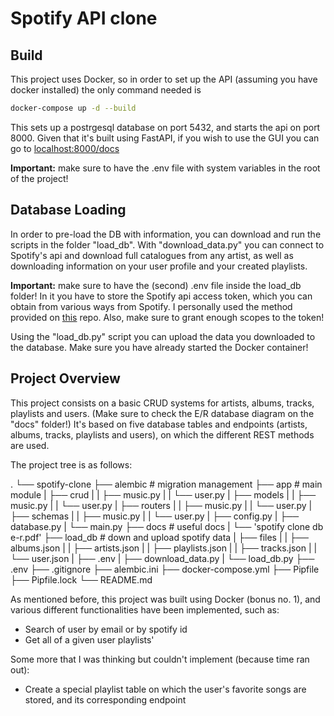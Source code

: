 # Spotify API clone
## Build
This project uses Docker, so in order to set up the API (assuming you have docker installed) the only command needed is

```bash
docker-compose up -d --build
```

This sets up a postrgesql database on port 5432, and starts the api on port 8000. Given that it's built using FastAPI, if you wish to use the GUI you can go to [localhost:8000/docs](http://localhost:8000/docs)

__Important:__ make sure to have the .env file with system variables in the root of the project!

## Database Loading
In order to pre-load the DB with information, you can download and run the scripts in the folder "load_db". With "download_data.py" you can connect to Spotify's api and download full catalogues from any artist, as well as downloading information on your user profile and your created playlists.

__Important:__ make sure to have the (second) .env file inside the load_db folder! In it you have to store the Spotify api access token, which you can obtain from various ways from Spotify. I personally used the method provided on [this](https://github.com/spotify/web-api-auth-examples) repo. Also, make sure to grant enough scopes to the token!

Using the "load_db.py" script you can upload the data you downloaded to the database. Make sure you have already started the Docker container!

## Project Overview
This project consists on a basic CRUD systems for artists, albums, tracks, playlists and users. (Make sure to check the E/R database diagram on the "docs" folder!) It's based on five database tables and endpoints (artists, albums, tracks, playlists and users), on which the different REST methods are used.

The project tree is as follows:

.
└── spotify-clone
    ├── alembic # migration management
    ├── app # main module
    |   ├── crud
    |   |   ├── music.py
    |   |   └── user.py
    |   ├── models
    |   |   ├── music.py
    |   |   └── user.py
    |   ├── routers
    |   |   ├── music.py
    |   |   └── user.py
    |   ├── schemas
    |   |   ├── music.py
    |   |   └── user.py
    |   ├── config.py
    |   ├── database.py
    |   └── main.py
    ├── docs # useful docs
    |   └── 'spotify clone db e-r.pdf'
    ├── load_db # down and upload spotify data
    |   ├── files
    |   |   ├── albums.json
    |   |   ├── artists.json
    |   |   ├── playlists.json
    |   |   ├── tracks.json
    |   |   └── user.json
    |   ├── .env
    |   ├── download_data.py
    |   └── load_db.py
    ├── .env
    ├── .gitignore
    ├── alembic.ini
    ├── docker-compose.yml
    ├── Pipfile
    ├── Pipfile.lock
    └── README.md

As mentioned before, this project was built using Docker (bonus no. 1), and various different  functionalities have been implemented, such as:

* Search of user by email or by spotify id
* Get all of a given user playlists'

Some more that I was thinking but couldn't implement (because time ran out):

* Create a special playlist table on which the user's favorite songs are stored, and its corresponding endpoint
